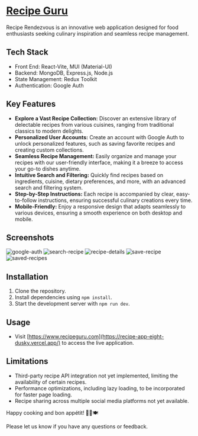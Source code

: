 # [Recipe Guru](https://recipe-app-eight-dusky.vercel.app/) 

Recipe Rendezvous is an innovative web application designed for food enthusiasts seeking culinary inspiration and seamless recipe management.


## Tech Stack

- Front End: React-Vite, MUI (Material-UI)
- Backend: MongoDB, Express.js, Node.js
- State Management: Redux Toolkit
- Authentication: Google Auth

## Key Features

- **Explore a Vast Recipe Collection:** Discover an extensive library of delectable recipes from various cuisines, ranging from traditional classics to modern delights.
- **Personalized User Accounts:** Create an account with Google Auth to unlock personalized features, such as saving favorite recipes and creating custom collections.
- **Seamless Recipe Management:** Easily organize and manage your recipes with our user-friendly interface, making it a breeze to access your go-to dishes anytime.
- **Intuitive Search and Filtering:** Quickly find recipes based on ingredients, cuisine, dietary preferences, and more, with an advanced search and filtering system.
- **Step-by-Step Instructions:** Each recipe is accompanied by clear, easy-to-follow instructions, ensuring successful culinary creations every time.
- **Mobile-Friendly:** Enjoy a responsive design that adapts seamlessly to various devices, ensuring a smooth experience on both desktop and mobile.

## Screenshots
![google-auth](https://github.com/Satish-Dabhi/recipe-app/assets/75835094/5149cc65-b41d-426a-9131-ce61ed158813)
![search-recipe](https://github.com/Satish-Dabhi/recipe-app/assets/75835094/d3abc3ff-ea07-48e9-812b-463a8d8f9e11)
![recipe-details](https://github.com/Satish-Dabhi/recipe-app/assets/75835094/59e2a69d-6743-4c17-b2ad-dee1db94d050)
![save-recipe](https://github.com/Satish-Dabhi/recipe-app/assets/75835094/74a4face-3c90-4445-97ef-f4b5489bdf95)
![saved-recipes](https://github.com/Satish-Dabhi/recipe-app/assets/75835094/1ca0294e-fe1b-44b2-9c96-0602a7ea497a)




## Installation

1. Clone the repository.
2. Install dependencies using `npm install`.
3. Start the development server with `npm run dev`.

## Usage

- Visit [https://www.recipeguru.com](https://recipe-app-eight-dusky.vercel.app/) to access the live application.

## Limitations

- Third-party recipe API integration not yet implemented, limiting the availability of certain recipes.
- Performance optimizations, including lazy loading, to be incorporated for faster page loading.
- Recipe sharing across multiple social media platforms not yet available.

Happy cooking and bon appétit! 🍳🥘🍽️

Please let us know if you have any questions or feedback.
